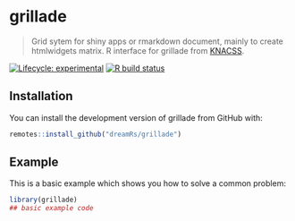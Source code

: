 # grillade

> Grid sytem for shiny apps or rmarkdown document, mainly to create htmlwidgets matrix. R interface for grillade from [KNACSS](https://github.com/alsacreations/KNACSS).

<!-- badges: start -->
[![Lifecycle: experimental](https://img.shields.io/badge/lifecycle-experimental-orange.svg)](https://www.tidyverse.org/lifecycle/#experimental)
[![R build status](https://github.com/dreamRs/grillade/workflows/R-CMD-check/badge.svg)](https://github.com/dreamRs/grillade/actions)
<!-- badges: end -->



## Installation

You can install the development version of grillade from GitHub with:

``` r
remotes::install_github("dreamRs/grillade")
```

## Example

This is a basic example which shows you how to solve a common problem:

``` r
library(grillade)
## basic example code
```

